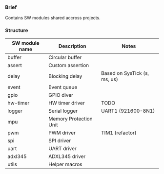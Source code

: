 ### Brief

Contains SW modules shared accross projects.

### Structure

| SW module name  |       Description           |             Notes            |
|-----------------|-----------------------------|------------------------------|
| buffer          | Circular buffer             |                              |
| assert          | Custom assertion            |                              |
| delay           | Blocking delay              | Based on SysTick (s, ms, us) |
| event           | Event queue                 |                              |
| gpio            | GPIO diver                  |                              |
| hw-timer        | HW timer driver             | TODO                         |
| logger          | Serial logger               | UART1 (921600-8N1)           |
| mpu             | Memory Protection Unit      |                              |
| pwm             | PWM driver                  | TIM1 (refactor)              |
| spi             | SPI driver                  |                              |
| uart            | UART driver                 |                              |
| adxl345         | ADXL345 driver              |                              |
| utils           | Helper macros               |                              |


